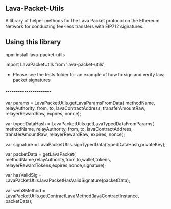 ## Lava-Packet-Utils

A library of helper methods for the Lava Packet protocol on the Ethereum Network for conducting fee-less transfers with EIP712 signatures.


## Using this library

npm install lava-packet-utils

import LavaPacketUtils from 'lava-packet-utils';


* Please see the tests folder for an example of how to sign and verify lava packet signatures




#### ----------------------

var params = LavaPacketUtils.getLavaParamsFromData(
    methodName,
    relayAuthority,
    from,
    to,
    lavaContractAddress,
    transferAmountRaw,
    relayerRewardRaw,
    expires,
    nonce);



var typedDataHash = LavaPacketUtils.getLavaTypedDataFromParams(
    methodName,
    relayAuthority,
    from,
    to,
    lavaContractAddress,
    transferAmountRaw,
    relayerRewardRaw,
    expires,
    nonce);


var signature = LavaPacketUtils.signTypedData(typedDataHash,privateKey);


var packetData = getLavaPacket(
  methodName,relayAuthority,from,to,wallet,tokens,
  relayerRewardTokens,expires,nonce,signature);


var hasValidSig = LavaPacketUtils.lavaPacketHasValidSignature(packetData);

var web3Method = LavaPacketUtils.getContractLavaMethod(lavaContractInstance, packetData);
